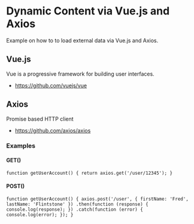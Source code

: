 # Dynamic Content via Vue.js and Axios
Example on how to to load external data via Vue.js and Axios.

## Vue.js
Vue is a progressive framework for building user interfaces.
- https://github.com/vuejs/vue

## Axios
Promise based HTTP client
- https://github.com/axios/axios

### Examples

#### GET()
`function getUserAccount() {
  return axios.get('/user/12345');
}`

#### POST()
`function getUserAccount() {
    axios.post('/user', {
        firstName: 'Fred',
        lastName: 'Flintstone'
    })
    .then(function (response) {
        console.log(response);
    })
    .catch(function (error) {
        console.log(error);
    });
}`
